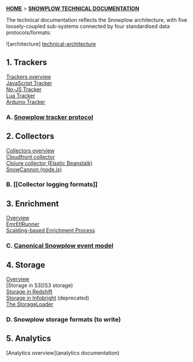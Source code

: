 [**HOME**](Home) > [**SNOWPLOW TECHNICAL DOCUMENTATION**](Snowplow-technical-documentation)

The technical documentation reflects the Snowplow architecture, with five loosely-coupled sub-systems connected by four standardised data protocols/formats:

![architecture] [technical-architecture]

## 1. Trackers
[Trackers overview](trackers)  
[JavaScript Tracker](javascript-tracker)  
[No-JS Tracker](no-js-tracker)  
[Lua Tracker](Lua-Tracker)  
[Arduino Tracker](Arduino-Tracker)  

### A. [Snowplow tracker protocol](snowplow-tracker-protocol)  

## 2. Collectors
[Collectors overview](collectors)  
[Cloudfront collector](cloudfront)  
[Clojure collector (Elastic Beanstalk)](Clojure-collector)  
[SnowCannon (node.js)](snowcannon)  


### B. [[Collector logging formats]]

## 3. Enrichment
[Overview](Enrichment)   
[EmrEtlRunner](EmrEtlRunner)   
[Scalding-based Enrichment Process](The-Enrichment-Process)   


### C. [Canonical Snowplow event model](canonical-event-model)

## 4. Storage
[Overview](Storage-documentation)  
[Storage in S3](S3 storage)  
[Storage in Redshift](amazon-redshift-storage)  
[Storage in Infobright](infobright-storage) (deprecated)  
[The StorageLoader](The-Storage-Loader)  

### D. Snowplow storage formats (to write)

## 5. Analytics
[Analytics overview](analytics documentation)


[technical-architecture]: https://d3i6fms1cm1j0i.cloudfront.net/github-wiki/images/technical-architecture.png